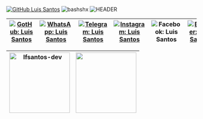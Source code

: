 [![GitHub Luis Santos]( https://img.shields.io/github/followers/lfsantos-dev?label=Follow&style=flat)]([lfsantos-dev](https://github.com/lfsantos-dev))  <img src="https://komarev.com/ghpvc/?username=lfsantos-dev&label=Profile%20views&color=0e75b6&style=social" alt="bashshx" style="zoom: 100%;" /> ![HEADER](/home/bashluis-mx/Trabalho/GitHub/lfsantos-dev/header-nome.png) 

| [![GotHub: Luis Santos](https://img.shields.io/badge/-GitHub-black?style=social-square&logo=Github&logoColor=white&link=https://github.com/lfsantos-dev)](https://github.com/lfsantos-dev) | [![WhatsApp: Luis Santos](https://img.shields.io/badge/-WhatsApp-25D366?style=social-square&logo=WhatsApp&logoColor=white&link=https://wa.me/+5551980374670)](https://wa.me/+5551980374670) | [![Telegram: Luis Santos](https://img.shields.io/badge/-Telegram-2CA5E0?style=social-square&logo=Telegram&logoColor=white&link=https://t.me/lfsantosdev)](https://t.me/lfsantosdev) | [![Instagram: Luis Santos](https://img.shields.io/badge/-Instagram-E4405F?style=social-square&logo=Instagram&logoColor=white&link=mailto:dev.luis.santos@gmail.com)](mailto:dev.luis.santos@gmail.com) | ![Facebook: Luis Santos](https://img.shields.io/badge/-Facebook-blue?style=social-square&logo=Facebook&logoColor=white&link=mailto:dev.luis.santos@gmail.com) | [![Blogger: Luis Santos](https://img.shields.io/badge/-Blogger-orange?style=social-square&logo=Blogger&logoColor=white&link=https://lfsantos-dev.blogspot.com)](https://lfsantos-dev.blogspot.com) | [![TokTok: Luis Santos](https://img.shields.io/badge/-TikTok-black?style=social-square&logo=Tiktok&logoColor=white&link=https://www.tiktok.com/@lfsantos.dev?_t=8XHL12CnrMb&_r=1)](https://www.tiktok.com/@lfsantos.dev?_t=8XHL12CnrMb&_r=1) | [![YouTube: Luis Santos](https://img.shields.io/badge/-YouTube-red?style=social-square&logo=Youtube&logoColor=white&link=https://youtube.com/channel/UCauIsmDStIlQ8xRqykvyDZw)](https://youtube.com/channel/UCauIsmDStIlQ8xRqykvyDZw) | [![Linkedin: Luis Santos](https://img.shields.io/badge/-Linkedin-blue?style=social-square&logo=Linkedin&logoColor=white&link=mailto:dev.luis.santos@gmail.com)](mailto:dev.luis.santos@gmail.com) | [![Gmail: Luis Santos](https://img.shields.io/badge/-Gmail-red?style=social-square&logo=Gmail&logoColor=white&link=mailto:dev.luis.santos@gmail.com)](mailto:dev.luis.santos@gmail.com) |
| ------------------------------------------------------------ | ------------------------------------------------------------ | ------------------------------------------------------------ | ------------------------------------------------------------ | ------------------------------------------------------------ | ------------------------------------------------------------ | ------------------------------------------------------------ | ------------------------------------------------------------ | ------------------------------------------------------------ | ------------------------------------------------------------ |

| <img height="160em" src="https://github-readme-stats.vercel.app/api?username=lfsantos-dev&show_icons=true&theme=dark&locale=en" alt="lfsantos-dev" style="zoom:;" /> | <img height="160" src="https://github-readme-streak-stats.herokuapp.com/?user=lfsantos-dev&show_icons=true&theme=dark&locale=en"> |
| :----------------------------------------------------------: | :----------------------------------------------------------: |

